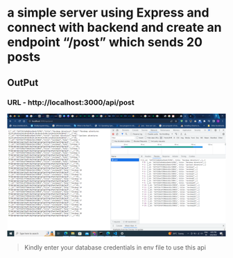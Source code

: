 # a simple server using Express and connect with backend and create an endpoint “/post” which sends 20 posts

## OutPut

### URL - http://localhost:3000/api/post

![](./Capture.PNG)

> Kindly enter your database credentials in env file to use this api